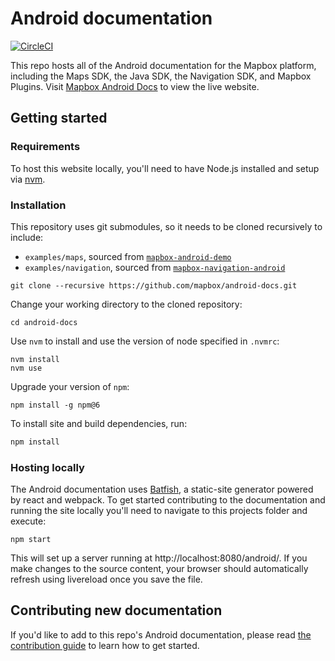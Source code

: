 # Android documentation

[![CircleCI](https://circleci.com/gh/mapbox/android-docs.svg?style=svg)](https://circleci.com/gh/mapbox/android-docs)

This repo hosts all of the Android documentation for the Mapbox platform, including the Maps SDK, the Java SDK, the Navigation SDK, and Mapbox Plugins. Visit [Mapbox Android Docs](https://docs.mapbox.com/android/map-sdk/overview/) to view the live website.

## Getting started

### Requirements

To host this website locally, you'll need to have Node.js installed and setup via [nvm](https://github.com/creationix/nvm#installation).

### Installation

This repository uses git submodules, so it needs to be cloned recursively to include:

- `examples/maps`, sourced from [`mapbox-android-demo`](https://github.com/mapbox/mapbox-android-demo)
- `examples/navigation`, sourced from [`mapbox-navigation-android`](https://github.com/mapbox/mapbox-navigation-android/tree/master/app/src/main/java/com/mapbox/services/android/navigation/testapp/activity)

```
git clone --recursive https://github.com/mapbox/android-docs.git
```

Change your working directory to the cloned repository:

```
cd android-docs
```

Use `nvm` to install and use the version of node specified in `.nvmrc`:

 ```
nvm install
nvm use
```

Upgrade your version of `npm`:

 ```
npm install -g npm@6
```

To install site and build dependencies, run:

```sh
npm install
```

### Hosting locally

The Android documentation uses [Batfish](https://github.com/mapbox/batfish), a static-site generator powered by react and webpack. To get started contributing to the documentation and running the site locally you'll need to navigate to this projects folder and execute:

```
npm start
```

This will set up a server running at http://localhost:8080/android/. If you make changes to the source content, your browser should automatically refresh using livereload once you save the file.

## Contributing new documentation

If you'd like to add to this repo's Android documentation, please read [the contribution guide](/CONTRIBUTING.md) to learn how to get started.

